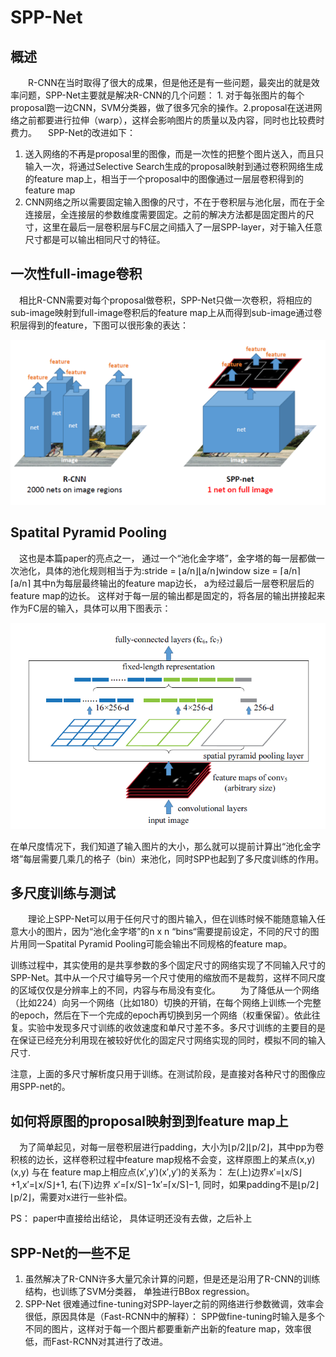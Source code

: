 # SPP-Net





## 概述

  R-CNN在当时取得了很大的成果，但是他还是有一些问题，最突出的就是效率问题，SPP-Net主要就是解决R-CNN的几个问题： 1. 对于每张图片的每个proposal跑一边CNN，SVM分类器，做了很多冗余的操作。2.proposal在送进网络之前都要进行拉伸（warp），这样会影响图片的质量以及内容，同时也比较费时费力。
 SPP-Net的改进如下：

1. 送入网络的不再是proposal里的图像，而是一次性的把整个图片送入，而且只输入一次，将通过Selective Search生成的proposal映射到通过卷积网络生成的feature map上，相当于一个proposal中的图像通过一层层卷积得到的feature map
2. CNN网络之所以需要固定输入图像的尺寸，不在于卷积层与池化层，而在于全连接层，全连接层的参数维度需要固定。之前的解决方法都是固定图片的尺寸，这里在最后一层卷积层与FC层之间插入了一层SPP-layer，对于输入任意尺寸都是可以输出相同尺寸的特征。

## 一次性full-image卷积

 相比R-CNN需要对每个proposal做卷积，SPP-Net只做一次卷积，将相应的sub-image映射到full-image卷积后的feature map上从而得到sub-image通过卷积层得到的feature，下图可以很形象的表达：

<img src="picture/202_101.png">

## Spatital Pyramid Pooling

 这也是本篇paper的亮点之一， 通过一个“池化金字塔”，金字塔的每一层都做一次池化，具体的池化规则相当于为:stride = ⌊a/n⌋⌊a/n⌋window size = ⌈a/n⌉⌈a/n⌉ 其中n为每层最终输出的feature map边长， a为经过最后一层卷积层后的feature map的边长。 这样对于每一层的输出都是固定的，将各层的输出拼接起来作为FC层的输入，具体可以用下图表示：

<img src="picture/202_102.png">

在单尺度情况下，我们知道了输入图片的大小，那么就可以提前计算出“池化金字塔”每层需要几乘几的格子（bin）来池化，同时SPP也起到了多尺度训练的作用。

## 多尺度训练与测试

  理论上SPP-Net可以用于任何尺寸的图片输入，但在训练时候不能随意输入任意大小的图片，因为“池化金字塔”的n x n “bins“需要提前设定，不同的尺寸的图片用同一Spatital Pyramid Pooling可能会输出不同规格的feature map。   

​	训练过程中，其实使用的是共享参数的多个固定尺寸的网络实现了不同输入尺寸的SPP-Net。其中从一个尺寸编导另一个尺寸使用的缩放而不是裁剪，这样不同尺度的区域仅仅是分辨率上的不同，内容与布局没有变化。   为了降低从一个网络（比如224）向另一个网络（比如180）切换的开销，在每个网络上训练一个完整的epoch，然后在下一个完成的epoch再切换到另一个网络（权重保留）。依此往复。实验中发现多尺寸训练的收敛速度和单尺寸差不多。多尺寸训练的主要目的是在保证已经充分利用现在被较好优化的固定尺寸网络实现的同时，模拟不同的输入尺寸.   

​	注意，上面的多尺寸解析度只用于训练。在测试阶段，是直接对各种尺寸的图像应用SPP-net的。

## 如何将原图的proposal映射到到feature map上

 为了简单起见，对每一层卷积层进行padding，大小为⌊p/2⌋⌊p/2⌋，其中pp为卷积核的边长，这样卷积过程中feature map规格不会变，这样原图上的某点(x,y)(x,y) 与在 feature map上相应点(x′,y′)(x′,y′)的关系为： 左(上)边界x′=⌊x/S⌋+1,x′=⌊x/S⌋+1, 右(下)边界 x′=⌈x/S⌉−1x′=⌈x/S⌉−1, 同时，如果padding不是⌊p/2⌋⌊p/2⌋，需要对x进行一些补偿。

PS： paper中直接给出结论， 具体证明还没有去做，之后补上

##  SPP-Net的一些不足

1. 虽然解决了R-CNN许多大量冗余计算的问题，但是还是沿用了R-CNN的训练结构，也训练了SVM分类器， 单独进行BBox regression。
2. SPP-Net 很难通过fine-tuning对SPP-layer之前的网络进行参数微调，效率会很低，原因具体是（Fast-RCNN中的解释）： SPP做fine-tuning时输入是多个不同的图片，这样对于每一个图片都要重新产出新的feature map，效率很低，而Fast-RCNN对其进行了改进。



